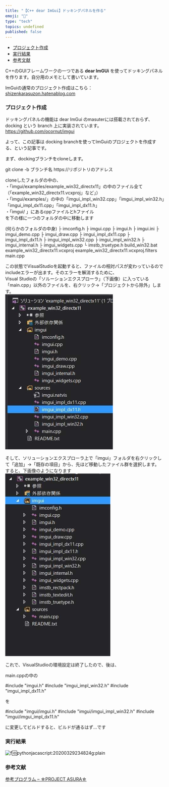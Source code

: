 ```yaml
---
title: "【C++ dear ImGui】ドッキングパネルを作る"
emoji: "🤖"
type: "tech"
topics: undefined
published: false
---
```


* [プロジェクト作成](#プロジェクト作成)
* [実行結果](#実行結果)
* [参考文献](#参考文献)

C++のGUIフレームワークの一つである **dear ImGUi** を使ってドッキングパネルを作ります。自分用のメモとして書いています。

ImGuiの通常のプロジェクト作成はこちら：  
[shizenkarasuzon.hatenablog.com](https://shizenkarasuzon.hatenablog.com/entry/2020/03/21/000515)  
  
  
### プロジェクト作成

ドッキングパネルの機能は dear ImGui のmasuterには搭載されておらず、docking という branch 上に実装されています。  
<https://github.com/ocornut/imgui>

よって、この記事は docking branchを使ってImGuiのプロジェクトを作成する、という記事です。

  
まず、dockingブランチをcloneします。

git clone -b ブランチ名 https://リポジトリのアドレス

cloneしたフォルダの中の、  
・「imgui/examples/example\_win32\_directx11」の中のファイル全て（「example\_win32\_directx11.vcxproj」など」）  
・「imgui/examples/」の中の「imgui\_impl\_win32.cpp」「imgui\_impl\_win32.h」「imgui\_impl\_dx11.cpp」「imgui\_impl\_dx11.h」  
・「imgui/ 」にあるcppファイルとhファイル  
を下の様に一つのフォルダの中に移動します

(何らかのフォルダの中身)
<imgui>
 ├ imconfig.h
 ├ imgui.cpp
 ├ imgui.h
 ├ imgui.ini
 ├ imgui_demo.cpp
 ├ imgui_draw.cpp
 ├ imgui_impl_dx11.cpp
 ├ imgui_impl_dx11.h
 ├ imgui_impl_win32.cpp
 ├ imgui_impl_win32.h
 ├ imgui_internal.h
 ├ imgui_widgets.cpp
 └ imstb_truetype.h
build_win32.bat
example_win32_directx11.vcxproj
example_win32_directx11.vcxproj.filters
main.cpp

  
この状態でVisualStudioを起動すると、ファイルの相対パスが変わっているのでincludeエラーが出ます。そのエラーを解消するために、  
Visual Studioの「ソルーションエクスプローラ」（下画像）に入っている「main.cpp」以外のファイルを、右クリック→「プロジェクトから除外」します。  
![f:id:pythonjacascript:20200330000402j:plain](/images/ppythonjacascript2020033020200330000402.jpg "f:id:pythonjacascript:20200330000402j:plain")  

そして、ソリューションエクスプローラ上で「imgui」フォルダを右クリックして「追加」→「既存の項目」から、先ほど移動したファイル群を選択します。  
すると、下画像のようになります  
![f:id:pythonjacascript:20200330000659j:plain](/images/ppythonjacascript2020033020200330000659.jpg "f:id:pythonjacascript:20200330000659j:plain")  
  
これで、VisualStudioの環境設定は終了したので、後は、

main.cppの中の

#include "imgui.h"
#include "imgui_impl_win32.h"
#include "imgui_impl_dx11.h"

  
を  

#include "imgui/imgui.h"
#include "imgui/imgui_impl_win32.h"
#include "imgui/imgui_impl_dx11.h"

  
に変更してビルドすると、ビルドが通るはず...です  
  
  
### 実行結果

![f:id:pythonjacascript:20200329234824g:plain](/images/ppythonjacascript2020032920200329234824.gif "f:id:pythonjacascript:20200329234824g:plain")  
  
  
### 参考文献

[参考プログラム – ☆PROJECT ASURA☆](http://project-asura.com/blog/archives/4085)
